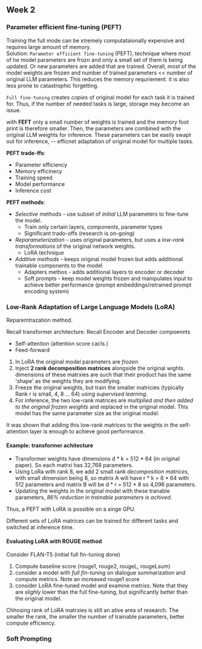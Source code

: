 ## Week 2

### Parameter efficient fine-tuning (PEFT)

Training the full mode can be xtremely computataionally expensive and requires large amount of memory.  
Solution: `Parameter efficient fine-tuning` (PEFT), technique where most of he model parameters are frozn and only a small set of them is being updated. Or new parameters are added that are trained. Overall, most of the model weights are frozen and number of trained parameters << number of original LLM parameters. This reduces the memory requriement. it is also less prone to catastrophic forgetting. 

`Full fine-tuning` creates _copies_ of original model for each task it is trained for. Thus, if the number of needed tasks is large, storage may become an issue. 

with __FEFT__ only a small number of weights is trained and the memory foot print is therefore smaller. Then, the parameters are combined with the original LLM weights for inference. These parameters can be easily swapt out for inference, -- efficnet adaptation of original model for multiple tasks.

__PEFT trade-ffs__:
- Parameter efficiency
- Memory efficinecy
- Training speed
- Model performance
- Inference cost

__PEFT methods__:
- _Selective_ methods - use subset of _initial_ LLM parameters to fine-tune the model. 
    - Train only certain layers, components, parameter types
    - Significant trado-offs (research is on-going)
- _Reparameterization_ - uses original parameters, but uses a _low-rank transformations_ of the original network weights. 
    - LoRA technique
- _Additive methods_ - keeps original model frozen but adds additional trainable components to the model
    - Adapters methos - adds additional layers to encoder or decoder
    - Soft prompts - keep model weights frozen and manipulates input to achieve better performance (prompt embeddings/retrained prompt encoding system)


### Low-Rank Adaptation of Large Language Models (LoRA)

Reparemtrazation method.  

Recall transformer architecture. Recall Encoder and Decoder compoennts
- Self-attention (attention score cacls.)
- Feed-forward 

1. In LoRA the original model parameters are _frozen_. 
2. Inject __2 rank decomposition matrices__ alongside the original wights. dimensions of these matrxies are such that their product has the same 'shape' as the weights they are modifying. 
3. Freeze the original weights, but train the smaller matricies (typically Rank r is small, 4, 8 ... 64) using _supervised learning_. 
4. For inference, the two low-rank matrices are _multiplied and then added to the original frozen weights_ and replaced in the original model. This model has the same parameter size as the original model. 

It was shown that adding this low-rank matrices to the weights in the self-attention layer is enough to achieve good performance. 


#### Example: transformer achitecture
- Transformer weights have dimensions d * k = 512 * 64 (in original paper). So each matrxi has 32,768 parameters. 
- Using LoRa with rank 8, we add 2 small rank _decomposition matrices_, with small dimension being 8, so matrix A will have r * k = 8 * 64 with 512 parameters and matrix B will be d * r = 512 * 8 so 4,096 parameters. 
- Updating the weights in the original model with these tranable parameters, _86% reduction in trainable parameters is achived_. 

Thus, a PEFT with LoRA is possible on a singe GPU. 

Different sets of LoRA matrices can be trained for different tasks and switched at inference time. 


#### Evaluating LoRA with ROUGE method

Consider FLAN-T5 (initial full fin-tuning done)
1. Compute baseline score (rouge1, rouge2, rougeL, rougeLsum)
2. consider a model with _full fin-tuning_ on dialogue summarization and compute metrics. Note an increased rouge1 score
3. consider LoRA fine-tuned model and examine metrixs. Note that they are _slighly_ lower than the full fine-tuning, but significantly better than the original model. 

Chhosing rank of LoRA matrxies is still an ative area of research. The smaller the rank, the smaller the number of trainable parameters, better compute efficiency. 


### Soft Prompting

